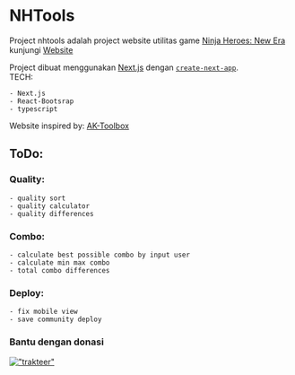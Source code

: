 # NHTools

Project nhtools adalah project website utilitas game [Ninja Heroes: New Era](https://ninjaheroesnewera.com/)  
kunjungi [Website](https://dot-1x.github.io/nhne_ts/)

Project dibuat menggunakan [Next.js](https://nextjs.org/) dengan [`create-next-app`](https://github.com/vercel/next.js/tree/canary/packages/create-next-app).  
TECH:

    - Next.js
    - React-Bootsrap
    - typescript

Website inspired by: [AK-Toolbox](https://aceship.github.io/AN-EN-Tags/akhr.html)

## ToDo:

### Quality:

    - quality sort
    - quality calculator
    - quality differences

### Combo:

    - calculate best possible combo by input user
    - calculate min max combo
    - total combo differences

### Deploy:

    - fix mobile view
    - save community deploy

### Bantu dengan donasi

[!["trakteer"](https://img.shields.io/badge/trakteer-ff1212?style=for-the-badge&logoColor=white)](https://teer.id/dotcchi1x)
